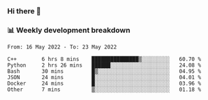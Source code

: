### Hi there 👋

### 📊 Weekly development breakdown
<!--START_SECTION:waka-->

```text
From: 16 May 2022 - To: 23 May 2022

C++        6 hrs 8 mins    ███████████████▒░░░░░░░░░   60.70 %
Python     2 hrs 26 mins   ██████░░░░░░░░░░░░░░░░░░░   24.08 %
Bash       30 mins         █▒░░░░░░░░░░░░░░░░░░░░░░░   04.95 %
JSON       24 mins         █░░░░░░░░░░░░░░░░░░░░░░░░   04.01 %
Docker     24 mins         █░░░░░░░░░░░░░░░░░░░░░░░░   03.96 %
Other      7 mins          ▒░░░░░░░░░░░░░░░░░░░░░░░░   01.18 %
```

<!--END_SECTION:waka-->
